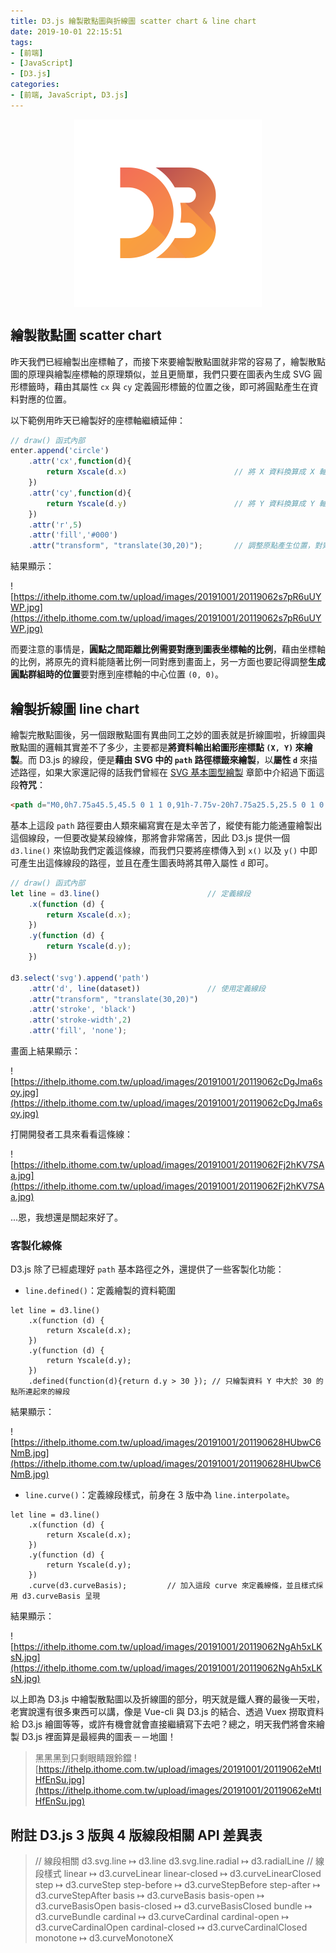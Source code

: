 ```yaml
---
title: D3.js 繪製散點圖與折線圖 scatter chart & line chart
date: 2019-10-01 22:15:51
tags:
- [前端]
- [JavaScript]
- [D3.js]
categories: 
- [前端, JavaScript, D3.js]
---
```


<div style="display:flex;justify-content:center;">
  <img style="object-fit:cover;" src='/images/d3js/d3.png' width='300px' height='300px' />
</div>

## 繪製散點圖 scatter chart

昨天我們已經繪製出座標軸了，而接下來要繪製散點圖就非常的容易了，繪製散點圖的原理與繪製座標軸的原理類似，並且更簡單，我們只要在圖表內生成 SVG 圓形標籤時，藉由其屬性 `cx` 與 `cy` 定義圓形標籤的位置之後，即可將圓點產生在資料對應的位置。

以下範例用昨天已繪製好的座標軸繼續延伸：

```javascript
// draw() 函式內部
enter.append('circle')
    .attr('cx',function(d){
        return Xscale(d.x)                        // 將 X 資料換算成 X 軸的比例
    })
    .attr('cy',function(d){
        return Yscale(d.y)                        // 將 Y 資料換算成 Y 軸的比例
    })
    .attr('r',5)
    .attr('fill','#000')
    .attr("transform", "translate(30,20)");       // 調整原點產生位置，對齊座標軸中心
```

結果顯示：

![https://ithelp.ithome.com.tw/upload/images/20191001/20119062s7pR6uUYWP.jpg](https://ithelp.ithome.com.tw/upload/images/20191001/20119062s7pR6uUYWP.jpg)

而要注意的事情是，**圓點之間距離比例需要對應到圖表坐標軸的比例**，藉由坐標軸的比例，將原先的資料能隨著比例一同對應到畫面上，另一方面也要記得調整**生成圓點群組時的位置**要對應到座標軸的中心位置 `(0, 0)`。

## 繪製折線圖 line chart

繪製完散點圖後，另一個跟散點圖有異曲同工之妙的圖表就是折線圖啦，折線圖與散點圖的邏輯其實差不了多少，主要都是**將資料輸出給圖形座標點 `(X, Y)` 來繪製**。而 D3.js 的線段，便是**藉由 SVG 中的 `path` 路徑標籤來繪製**，以**屬性 `d`** 來描述路徑，如果大家還記得的話我們曾經在 [SVG 基本圖型繪製](https://ithelp.ithome.com.tw/articles/10219120) 章節中介紹過下面這段**符咒**：
```html
<path d="M0,0h7.75a45.5,45.5 0 1 1 0,91h-7.75v-20h7.75a25.5,25.5 0 1 0 0,-51h-7.75zm36.2510,0h32a27.75,27.75 0 0 1 21.331,45.5a27.75,27.75 0 0 1 -21.331,45.5h-32a53.6895,53.6895 0 0 0 18.7464,-20h13.2526a7.75,7.75 0 1 0 0,-15.5h-7.75a53.6895,53.6895 0 0 0 0,-20h7.75a7.75,7.75 0 1 0 0,-15.5h-13.2526a53.6895,53.6895 0 0 0 -18.7464,-20z"></path>
```

基本上這段 `path` 路徑要由人類來編寫實在是太辛苦了，縱使有能力能通靈繪製出這個線段，一但要改變某段線條，那將會非常痛苦，因此 D3.js 提供一個 `d3.line()` 來協助我們定義這條線，而我們只要將座標傳入到 `x()` 以及 `y()` 中即可產生出這條線段的路徑，並且在產生圖表時將其帶入屬性 `d` 即可。

```javascript
// draw() 函式內部
let line = d3.line()                        // 定義線段
    .x(function (d) {
        return Xscale(d.x);
    })
    .y(function (d) {
        return Yscale(d.y);
    })

d3.select('svg').append('path')
    .attr('d', line(dataset))               // 使用定義線段
    .attr("transform", "translate(30,20)")
    .attr('stroke', 'black')
    .attr('stroke-width',2)
    .attr('fill', 'none');
```

畫面上結果顯示：

![https://ithelp.ithome.com.tw/upload/images/20191001/20119062cDgJma6soy.jpg](https://ithelp.ithome.com.tw/upload/images/20191001/20119062cDgJma6soy.jpg)

打開開發者工具來看看這條線：

![https://ithelp.ithome.com.tw/upload/images/20191001/20119062Fj2hKV7SAa.jpg](https://ithelp.ithome.com.tw/upload/images/20191001/20119062Fj2hKV7SAa.jpg)

...恩，我想還是關起來好了。

### 客製化線條
D3.js 除了已經處理好 `path` 基本路徑之外，還提供了一些客製化功能：

- `line.defined()`：定義繪製的資料範圍
```
let line = d3.line()
    .x(function (d) {
        return Xscale(d.x);
    })
    .y(function (d) {
        return Yscale(d.y);
    })
    .defined(function(d){return d.y > 30 }); // 只繪製資料 Y 中大於 30 的點所連起來的線段
```

結果顯示：

![https://ithelp.ithome.com.tw/upload/images/20191001/201190628HUbwC6NmB.jpg](https://ithelp.ithome.com.tw/upload/images/20191001/201190628HUbwC6NmB.jpg)

- `line.curve()`：定義線段樣式，前身在 3 版中為 `line.interpolate`。

```
let line = d3.line()
    .x(function (d) {
        return Xscale(d.x);
    })
    .y(function (d) {
        return Yscale(d.y);
    })
    .curve(d3.curveBasis);         // 加入這段 curve 來定義線條，並且樣式採用 d3.curveBasis 呈現
```

結果顯示：

![https://ithelp.ithome.com.tw/upload/images/20191001/20119062NgAh5xLKsN.jpg](https://ithelp.ithome.com.tw/upload/images/20191001/20119062NgAh5xLKsN.jpg)

以上即為 D3.js 中繪製散點圖以及折線圖的部分，明天就是鐵人賽的最後一天啦，老實說還有很多東西可以講，像是 Vue-cli 與 D3.js 的結合、透過 Vuex 撈取資料給 D3.js 繪圖等等，或許有機會就會直接繼續寫下去吧？總之，明天我們將會來繪製 D3.js 裡面算是最經典的圖表－－地圖！

> 黑黑黑到只剩眼睛跟鈴鐺
> ![https://ithelp.ithome.com.tw/upload/images/20191001/20119062eMtIHfEnSu.jpg](https://ithelp.ithome.com.tw/upload/images/20191001/20119062eMtIHfEnSu.jpg)


## 附註 D3.js 3 版與 4 版線段相關 API 差異表

> // 線段相關
> d3.svg.line ↦ d3.line
> d3.svg.line.radial ↦ d3.radialLine
> // 線段樣式
> linear ↦ d3.curveLinear
> linear-closed ↦ d3.curveLinearClosed
> step ↦ d3.curveStep
> step-before ↦ d3.curveStepBefore
> step-after ↦ d3.curveStepAfter
> basis ↦ d3.curveBasis
> basis-open ↦ d3.curveBasisOpen
> basis-closed ↦ d3.curveBasisClosed
> bundle ↦ d3.curveBundle
> cardinal ↦ d3.curveCardinal
> cardinal-open ↦ d3.curveCardinalOpen
> cardinal-closed ↦ d3.curveCardinalClosed
> monotone ↦ d3.curveMonotoneX
